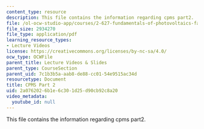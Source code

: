 ```yaml
---
content_type: resource
description: This file contains the information regarding cpms part2.
file: /ol-ocw-studio-app/courses/2-627-fundamentals-of-photovoltaics-fall-2013/2a0762026b1e6c301d25d90cb92c8a20_MIT2_627F13_lec19.pdf
file_size: 2934270
file_type: application/pdf
learning_resource_types:
- Lecture Videos
license: https://creativecommons.org/licenses/by-nc-sa/4.0/
ocw_type: OCWFile
parent_title: Lecture Videos & Slides
parent_type: CourseSection
parent_uid: 7c1b3b5a-aab8-de88-cc01-54e9515ac34d
resourcetype: Document
title: CPMS Part 2
uid: 2a076202-6b1e-6c30-1d25-d90cb92c8a20
video_metadata:
  youtube_id: null
---
```

This file contains the information regarding cpms part2.